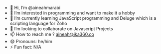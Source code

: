 - 👋 Hi, I’m @aineahmarabi
- 👀 I’m interested in programming and want to make it a hobby
- 🌱 I’m currently learning JavaScript programming and Deluge which is a scripting language for Zoho
- 💞️ I’m looking to collaborate on Javascript Projects
- 📫 How to reach me ? aineah@ika360.co
- 😄 Pronouns: he/him
- ⚡ Fun fact: N/A

<!---
aineahmarabi/aineahmarabi is a ✨ special ✨ repository because its `README.md` (this file) appears on your GitHub profile.
You can click the Preview link to take a look at your changes.
--->
